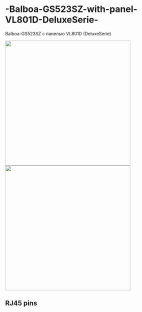 # -Balboa-GS523SZ-with-panel-VL801D-DeluxeSerie-
 Balboa-GS523SZ с панелью VL801D (DeluxeSerie)

<img src="https://github.com/Shuraxxx/-Balboa-GS523SZ-with-panel-VL801D-DeluxeSerie-/blob/main/src/img/balboa_GS523DZ-VL810D.jpg" width="400"> <img src="https://github.com/Shuraxxx/-Balboa-GS523SZ-with-panel-VL801D-DeluxeSerie-/blob/main/src/img/VL801D-balboa-panel-spa-studio-WEB_ex.jpg" width="400">
## RJ45 pins
